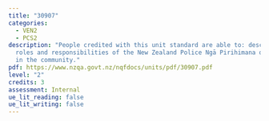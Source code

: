 ```yaml
---
title: "30907"
categories:
  - VEN2
  - PCS2
description: "People credited with this unit standard are able to: describe the
  roles and responsibilities of the New Zealand Police Ngā Pirihimana o Aotearoa
  in the community."
pdf: https://www.nzqa.govt.nz/nqfdocs/units/pdf/30907.pdf
level: "2"
credits: 3
assessment: Internal
ue_lit_reading: false
ue_lit_writing: false
---
```

